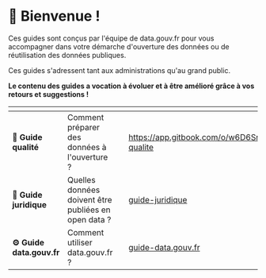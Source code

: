 # 👋 Bienvenue !

Ces guides sont  conçus par l'équipe de data.gouv.fr pour vous accompagner dans votre démarche d'ouverture des données ou de réutilisation des données publiques.&#x20;

Ces guides s'adressent tant aux administrations qu'au grand public.&#x20;

**Le contenu des guides a vocation à évoluer et à être amélioré grâce à vos retours et suggestions !**



<table data-view="cards"><thead><tr><th></th><th></th><th></th><th data-hidden data-card-target data-type="content-ref"></th></tr></thead><tbody><tr><td>💎 <strong>Guide qualité</strong></td><td>Comment préparer des données à l'ouverture ?</td><td></td><td><a href="https://app.gitbook.com/o/w6D6SnLwCXQaMMSzcTvp/s/nSrS1oz2N9yTlykjBxxZ/~/changes/17/guides/guide-qualite">https://app.gitbook.com/o/w6D6SnLwCXQaMMSzcTvp/s/nSrS1oz2N9yTlykjBxxZ/~/changes/17/guides/guide-qualite</a></td></tr><tr><td><strong>📖 Guide juridique</strong></td><td>Quelles données doivent être publiées en open data ?</td><td></td><td><a href="guides/guide-juridique/">guide-juridique</a></td></tr><tr><td><strong>⚙️ Guide data.gouv.fr</strong></td><td>Comment utiliser data.gouv.fr ?</td><td></td><td><a href="guides/guide-data.gouv.fr/">guide-data.gouv.fr</a></td></tr></tbody></table>
